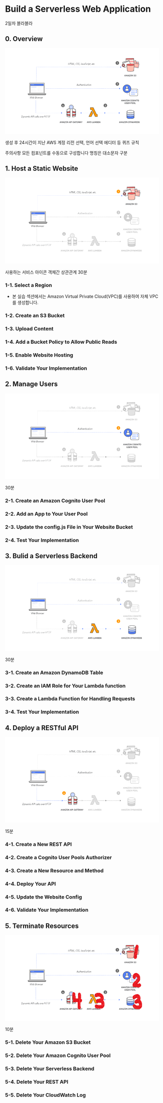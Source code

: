# Build a Serverless Web Application

2일차 블라블라

## 0. Overview

![image](/images/Day2-0.png)

생성 후 24시간이 지난 AWS 계정
리전 선택, 언어 선택
에디터 등
퀴즈 규칙


주의사항
모든 컴포넌트를 수동으로 구성합니다
명칭은 대소문자 구분

## 1. Host a Static Website

![image](/images/Day2-1.png)

사용하는 서비스 아이콘
객체간 상관관계
30분

### 1-1. Select a Region
- 본 실습 섹션에서는 Amazon Virtual Private Cloud(VPC)를 사용하여 자체 VPC를 생성합니다.

### 1-2. Create an S3 Bucket

### 1-3. Upload Content

### 1-4. Add a Bucket Policy to Allow Public Reads

### 1-5. Enable Website Hosting

### 1-6. Validate Your Implementation


## 2. Manage Users

![image](/images/Day2-2.png)

30분

### 2-1. Create an Amazon Cognito User Pool

### 2-2. Add an App to Your User Pool

### 2-3. Update the config.js File in Your Website Bucket

### 2-4. Test Your Implementation


## 3. Bulid a Serverless Backend

![image](/images/Day2-3.png)

30분

### 3-1. Create an Amazon DynamoDB Table

### 3-2. Create an IAM Role for Your Lambda function

### 3-3. Create a Lambda Function for Handling Requests

### 3-4. Test Your Implementation

## 4. Deploy a RESTful API

![image](/images/Day2-4.png)

15분


### 4-1. Create a New REST API

### 4-2. Create a Cognito User Pools Authorizer

### 4-3. Create a New Resource and Method

### 4-4. Deploy Your API

### 4-5. Update the Website Config

### 4-6. Validate Your Implementation


## 5. Terminate Resources

![image](/images/Day2-5.png)

10분

### 5-1. Delete Your Amazon S3 Bucket

### 5-2. Delete Your Amazon Cognito User Pool

### 5-3. Delete Your Serverless Backend

### 5-4. Delete Your REST API

### 5-5. Delete Your CloudWatch Log
